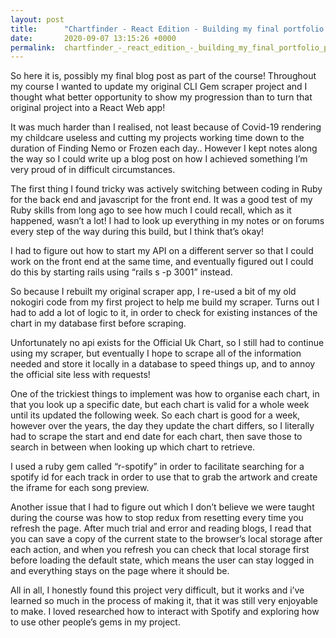 ```yaml
---
layout: post
title:      "Chartfinder - React Edition - Building my final portfolio project."
date:       2020-09-07 13:15:26 +0000
permalink:  chartfinder_-_react_edition_-_building_my_final_portfolio_project
---
```





So here it is, possibly my final blog post as part of the course! Throughout my course I wanted to update my original CLI Gem scraper project and I thought what better opportunity to show my progression than to turn that original project into a React Web app!

It was much harder than I realised, not least because of Covid-19 rendering my childcare useless and cutting my projects working time down to the duration of Finding Nemo or Frozen each day.. However I kept notes along the way so I could write up a blog post on how I achieved something I’m very proud of in difficult circumstances.

The first thing I found tricky was actively switching between coding in Ruby for the back end and javascript for the front end. It was a good test of my Ruby skills from long ago to see how much I could recall, which as it happened, wasn’t a lot! I had to look up everything in my notes or on forums every step of the way during this build, but I think that’s okay! 

I had to figure out how to start my API on a different server so that I could work on the front end at the same time, and eventually figured out I could do this by starting rails using “rails s -p 3001” instead.

So because I rebuilt my original scraper app, I re-used a bit of my old nokogiri code from my first project to help me build my scraper. Turns out I had to add a lot of logic to it, in order to check for existing instances of the chart in my database first before scraping.

Unfortunately no api exists for the Official Uk Chart, so I still had to continue using my scraper, but eventually I hope to scrape all of the information needed and store it locally in a database to speed things up, and to annoy the official site less with requests!

One of the trickiest things to implement was how to organise each chart, in that you look up a specific date, but each chart is valid for a whole week until its updated the following week. So each chart is good for a week, however over the years, the day they update the chart differs, so I literally had to scrape the start and end date for each chart, then save those to search in between when looking up which chart to retrieve.

I used a ruby gem called “r-spotify” in order to facilitate searching for a spotify id for each track in order to use that to grab the artwork and create the iframe for each song preview.

Another issue that I had to figure out which I don’t believe we were taught during the course was how to stop redux from resetting every time you refresh the page. After much trial and error and reading blogs, I read that you can save a copy of the current state to the browser’s local storage after each action, and when you refresh you can check that local storage first before loading the default state, which means the user can stay logged in and everything stays on the page where it should be.

All in all, I honestly found this project very difficult, but it works and i’ve learned so much in the process of making it, that it was still very enjoyable to make. I loved researched how to interact with Spotify and exploring how to use other people’s gems in my project.

